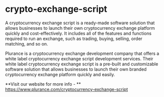 # crypto-exchange-script

A cryptocurrency exchange script is a ready-made software solution that allows businesses to launch their own cryptocurrency exchange platform quickly and cost-effectively. It includes all of the features and functions required to run an exchange, such as trading, buying, selling, order matching, and so on.

Plurance is a cryptocurrency exchange development company that offers a white label cryptocurrency exchange script development services. Their white label cryptocurrency exchange script is a pre-built and customizable software solution that allows businesses to launch their own branded cryptocurrency exchange platform quickly and easily.

**Visit our website for more info -
**
https://www.plurance.com/cryptocurrency-exchange-script 
